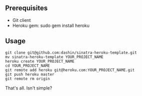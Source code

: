 Prerequisites
-------------

 * Git client
 * Heroku gem: sudo gem install heroku

Usage
-----


    git clone git@github.com:dashin/sinatra-heroku-template.git
    mv sinatra-heroku-template YOUR_PROJECT_NAME
    heroku create YOUR_PROJECT_NAME
    cd YOUR_PROJECT_NAME
    git remote add heroku git@heroku.com:YOUR_PROJECT_NAME.git
    git push heroku master
    git remote rm origin    


That's all. Isn't simple?